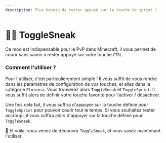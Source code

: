 ```yaml
---
description: Plus besoin de rester appuyé sur la touche de sprint !
---
```


# 🏃‍♂️ ToggleSneak

Ce mod est indispensable pour le PvP dans Minecraft, il vous permet de courir sans savoir à rester appuyé sur votre touche `CTRL`.



### Comment l'utiliser ?

Pour l'utiliser, c'est particulièrement simple ! Il vous suffit de vous rendre dans les paramètres de configuration de vos touches, et allez dans la catégorie `Plutonia`. Vous trouverez alors `ToggleSneak` et `ToggleSprint`. Il vous suffit alors de définir votre touche favorite pour l'activer / désactiver.

Une fois cela fait, il vous suffira d'appuyer sur la touche définie pour `ToggleSprint` pour pouvoir courir tout le temps. Si vous souhaitez rester accroupi, il vous suffira alors d'appuyer sur la touche définie pour `ToggleSneak`.



🎉 Et voilà, vous venez de découvrir `ToggleSneak`, et vous savez maintenant l'utiliser.

